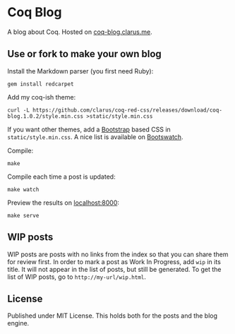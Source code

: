 # Coq Blog
A blog about Coq. Hosted on [coq-blog.clarus.me](http://coq-blog.clarus.me/).

## Use or fork to make your own blog
Install the Markdown parser (you first need Ruby):

    gem install redcarpet

Add my coq-ish theme:

    curl -L https://github.com/clarus/coq-red-css/releases/download/coq-blog.1.0.2/style.min.css >static/style.min.css

If you want other themes, add a [Bootstrap](http://getbootstrap.com/) based CSS in `static/style.min.css`. A nice list is available on [Bootswatch](http://bootswatch.com/).

Compile:

    make

Compile each time a post is updated:

    make watch

Preview the results on [localhost:8000](http://localhost:8000/):

    make serve

## WIP posts
WIP posts are posts with no links from the index so that you can share them for review first. In order to mark a post as Work In Progress, add `wip` in its title. It will not appear in the list of posts, but still be generated. To get the list of WIP posts, go to `http://my-url/wip.html`.

## License
Published under MIT License. This holds both for the posts and the blog engine.
